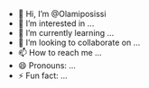 - 👋 Hi, I’m @Olamiposissi
- 👀 I’m interested in ...
- 🌱 I’m currently learning ...
- 💞️ I’m looking to collaborate on ...
- 📫 How to reach me ...
- 😄 Pronouns: ...
- ⚡ Fun fact: ...

<!---
Olamiposissi/Olamiposissi is a ✨ special ✨ repository because its `README.md` (this file) appears on your GitHub profile.
You can click the Preview link to take a look at your changes.
--->
